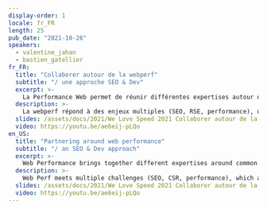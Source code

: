 ```yaml
---
display-order: 1
locale: fr_FR
length: 25
pub_date: "2021-10-26"
speakers:
  - valentine_jahan
  - bastien_gatellier
fr_FR:
  title: "Collaborer autour de la webperf"
  subtitle: "/ une approche SEO & Dev"
  excerpt: >-
    La Performance Web permet de réunir différentes expertises autour de projets commun. Retour d'expérience sur un projet transverse ambitieux chez Fabernovel.
  description: >-
    La webperf répond à des enjeux multiples (SEO, RSE, performance), qui sont souvent traités par des équipes d’expertises différentes. Ce cloisonnement participe à n’avoir qu’une compréhension partielle de ce sujet. Profitant d’une opportunité commune d’audit de webperf pour un de nos clients, les équipes SEO et dev de Fabernovel ont initié une approche globale centrée sur la webperf, sous laquelle se regroupent ces différentes expertises. Cette conférence sera l’occasion d’aborder les enseignements que nous avons pu tirer de cette collaboration au travers d’exemples concrets.
  slides: /assets/docs/2021/We Love Speed 2021 Collaborer autour de la webperf une approche SEO & Dev.pdf
  video: https://youtu.be/ae6eij-pLQo
en_US:
  title: "Partnering around web performance"
  subtitle: "/ an SEO & Dev approach"
  excerpt: >-
    Web Performance brings together different expertises around common projects. Flashback on an ambitious transverse project at Fabernovel.
  description: >-
    Web Perf meets multiple challenges (SEO, CSR, performance), which are often handled by teams with different expertise. This compartmentalization contributes to having only a partial understanding of the subject. Taking advantage of a common web performance audit opportunity for one of our clients, Fabernovel's SEO and dev teams have initiated a global approach focused on web performance, under which these different expertises are grouped. This conference will be an opportunity to discuss the lessons we have learned from this collaboration through concrete examples.
  slides: /assets/docs/2021/We Love Speed 2021 Collaborer autour de la webperf une approche SEO & Dev.pdf
  video: https://youtu.be/ae6eij-pLQo
---
```

